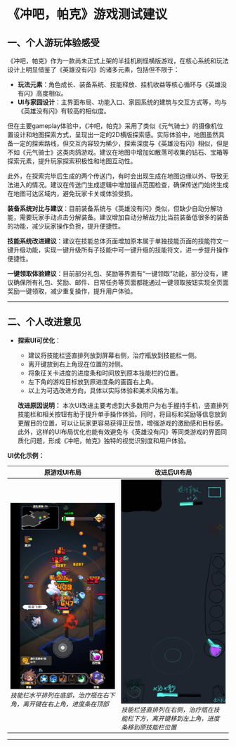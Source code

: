 # 《冲吧，帕克》游戏测试建议

## 一、个人游玩体验感受

《冲吧，帕克》作为一款尚未正式上架的半挂机刷怪横版游戏，在核心系统和玩法设计上明显借鉴了《英雄没有闪》的诸多元素，包括但不限于：
- **玩法元素**：角色成长、装备系统、技能释放、挂机收益等核心循环与《英雄没有闪》高度相似。
- **UI与家园设计**：主界面布局、功能入口、家园系统的建筑与交互方式等，均与《英雄没有闪》有较高的相似度。

但在主要gameplay体验中，《冲吧，帕克》采用了类似《元气骑士》的摄像机位置设计和地图探索方式，呈现出一定的2D横版探索感。实际体验中，地图虽然具备一定的探索路线，但交互内容较为稀少，探索深度与《英雄没有闪》相似，但是不如《元气骑士》这类肉鸽游戏。建议在地图中增加如散落可收集的钻石、宝箱等探索元素，提升玩家探索积极性和地图互动性。

此外，在探索完毕后生成的两个传送门，有时会出现生成在地图边缘以外、导致无法进入的情况。建议在传送门生成逻辑中增加锚点范围检查，确保传送门始终生成在地图可达区域内，避免玩家卡关或体验受损。

**装备系统对比与建议**：目前装备系统与《英雄没有闪》类似，但缺少自动分解功能，需要玩家手动点击分解装备。建议增加自动分解战力比当前装备低很多的装备的功能，减少玩家操作负担，提升便捷性。

**技能系统改进建议**：建议在技能总体页面增加原本属于单独技能页面的技能符文一键升级功能，实现一键升级所有子技能中可一键升级的技能符文，进一步提升操作便捷性。

**一键领取体验建议**：目前部分礼包、奖励等界面有“一键领取”功能，部分没有，建议确保所有礼包、奖励、邮件、日常任务等页面都能通过一键领取按钮实现全页面奖励一键领取，减少重复操作，提升用户体验。

---

## 二、个人改进意见

- **探索UI可优化**：
    - 建议将技能栏竖直排列放到屏幕右侧，治疗瓶放到技能栏一侧。
    - 离开键放到右上角现在位置的对侧。
    - 将象征关卡进度的进度条和时间放到原本技能栏的位置。
    - 左下角的游戏目标放到原进度条的画面右上角。
    - 以上为可选改进方向，具体以实际体验和美术风格为准。
    
    **改进原因说明：**
    本次UI改进主要考虑到大多数用户为右手握持手机，竖直排列技能栏和相关按钮有助于提升单手操作体验。同时，将目标和奖励等信息放到更醒目的位置，可以让玩家更容易获得正反馈，增强游戏的激励感和目标感。此外，这样的UI布局优化也能有效避免与《英雄没有闪》等同类游戏的界面同质化问题，形成《冲吧，帕克》独特的视觉识别度和用户体验。

**UI优化示例：**

| 原游戏UI布局 | 改进后UI布局 |
|-------------|-------------|
| ![原游戏UI布局](探索.png)<br>*技能栏水平排列在底部，治疗瓶在右下角，离开键在右上角，进度条在顶部* | ![改进后UI布局](ui2.jpg)<br>*技能栏竖直排列在右侧，治疗瓶在技能栏下方，离开键移到左上角，进度条移到原技能栏位置* |

---
 